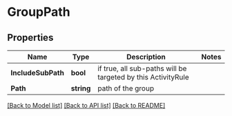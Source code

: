 # GroupPath

## Properties

Name | Type | Description | Notes
------------ | ------------- | ------------- | -------------
**IncludeSubPath** | **bool** | if true, all sub-paths will be targeted by this ActivityRule  | 
**Path** | **string** | path of the group | 

[[Back to Model list]](../README.md#documentation-for-models) [[Back to API list]](../README.md#documentation-for-api-endpoints) [[Back to README]](../README.md)


